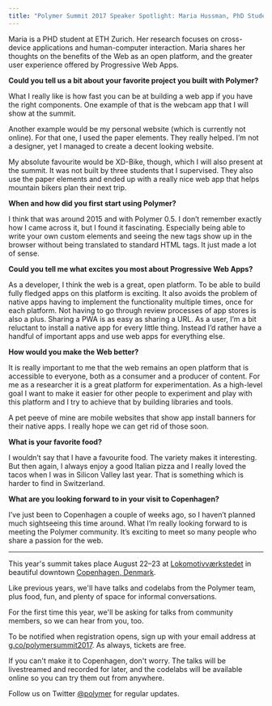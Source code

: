 ```yaml
---
title: "Polymer Summit 2017 Speaker Spotlight: Maria Hussman, PhD Student"
---
```


Maria is a PHD student at ETH Zurich. Her research focuses on cross-device applications and human-computer interaction. Maria shares her thoughts on the benefits of the Web as an open platform, and the greater user experience offered by Progressive Web Apps.

**Could you tell us a bit about your favorite project you built with Polymer?**

What I really like is how fast you can be at building a web app if you have the right components. One example of that is the webcam app that I will show at the summit.

Another example would be my personal website (which is currently not online). For that one, I used the paper elements. They really helped. I’m not a designer, yet I managed to create a decent looking website.

My absolute favourite would be XD-Bike, though, which I will also present at the summit. It was not built by three students that I supervised. They also use the paper elements and ended up with a really nice web app that helps mountain bikers plan their next trip.

**When and how did you first start using Polymer?**

I think that was around 2015 and with Polymer 0.5. I don’t remember exactly how I came across it, but I found it fascinating. Especially being able to write your own custom elements and seeing the new tags show up in the browser without being translated to standard HTML tags. It just made a lot of sense.

**Could you tell me what excites you most about Progressive Web Apps?**

As a developer, I think the web is a great, open platform. To be able to build fully fledged apps on this platform is exciting. It also avoids the problem of native apps having to implement the functionality multiple times, once for each platform. Not having to go through review processes of app stores is also a plus. Sharing a PWA is as easy as sharing a URL. As a user, I’m a bit reluctant to install a native app for every little thing. Instead I’d rather have a handful of important apps and use web apps for everything else.

**How would you make the Web better?**

It is really important to me that the web remains an open platform that is accessible to everyone, both as a consumer and a producer of content. For me as a researcher it is a great platform for experimentation. As a high-level goal I want to make it easier for other people to experiment and play with this platform and I try to achieve that by building libraries and tools.

A pet peeve of mine are mobile websites that show app install banners for their native apps. I really hope we can get rid of those soon.

**What is your favorite food?**

I wouldn’t say that I have a favourite food. The variety makes it interesting. But then again, I always enjoy a good Italian pizza and I really loved the tacos when I was in Silicon Valley last year. That is something which is harder to find in Switzerland.

**What are you looking forward to in your visit to Copenhagen?**

I’ve just been to Copenhagen a couple of weeks ago, so I haven’t planned much sightseeing this time around. What I’m really looking forward to is meeting the Polymer community. It’s exciting to meet so many people who share a passion for the web.

-----

This year's summit takes place August 22–23 at [Lokomotivværkstedet](http://www.lvcph.dk/index-eng.html) in beautiful downtown [Copenhagen, Denmark](https://goo.gl/maps/pgFPsEkRRcS2).

Like previous years, we'll have talks and codelabs from the Polymer team, plus food, fun, and plenty of space for informal conversations.

For the first time this year, we'll be asking for talks from community members, so we can hear from you, too.

To be notified when registration opens, sign up with your email address at [g.co/polymersummit2017](http://g.co/polymersummit2017). As always, tickets are  free.

If you can't make it to Copenhagen, don't worry. The talks will be livestreamed and recorded for later, and the codelabs will be available online so you can try them out from anywhere.

Follow us on Twitter [@polymer](https://twitter.com/polymer) for regular updates.



